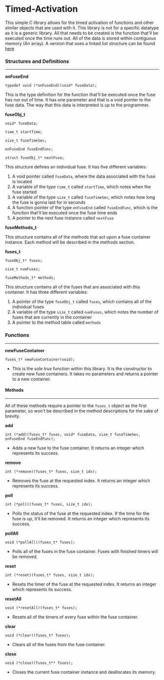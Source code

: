 # Timed-Activation

This simple C library allows for the timed activation of functions and other similar objects that are used with it. 
This library is not for a specific datatype as it is a generic library. All that needs to be created is the function 
that'll be executed once the time runs out. All of the data is stored within contiguous memory (An array). A version
that uses a linked list structure can be found [here](https://github.com/ManedManRicky/Timed-Activation-Linked-List)

### Structures and Definitions
---
**onFuseEnd**

` typedef void (*onFuseEnd)(void* fuseData); `

This is the type definition for the function that'll be executed once the fuse has run out of time. It has one 
parameter and that is a void pointer to the fuse data. The way that this data is interpreted is up to the programmer.

**fuseObj_t**

`void* fuseData;`

`time_t startTime;`

`size_t fuseTimeSec;`

`onFuseEnd fuseEndFunc;`

`struct fuseObj_t* nextFuse;`

This structure defines an individual fuse. It has five different variables:
1. A void pointer called `fuseData`, where the data associated with the fuse is located
2. A variable of the type `time_t` called `startTime`, which notes when the fuse started
3. A variable of the type `size_t` called `fuseTimeSec`, which notes how long the fuse is gonna last for in seconds
4. A function pointer of the type `onFuseEnd` called `fuseEndFunc`, which is the function that'll be executed once the fuse time ends 
5. A pointer to the next fuse instance called `nextFuse`

**fuseMethods_t**

This structure contains all of the methods that act upon a fuse container instance. Each method will be described 
in the methods section.

**fuses_t**

`fuseObj_t* fuses;`

`size_t numFuses;`

`fuseMethods_t* methods;`

This structure contains all of the fuses that are associated with this container. It has three different variables: 
1. A pointer of the type `fuseObj_t` called `fuses`, which contains all of the individual fuses
2. A variable of the type `size_t` called `numFuses`, which notes the number of fuses that are currently in the container
3. A pointer to the method table called `methods`

### Functions
----
**newFuseContainer**

` fuses_t* newFuseContainer(void); `
- This is the sole *true* function within this library. It is the constructor to create new fuse containers. It takes no 
parameters and returns a pointer to a new container.

#### Methods
----
All of these methods require a pointer to the `fuses_t` object as the first parameter, so won't be described in the 
method descriptions for the sake of brevity.

**add**

`int (*add)(fuses_t* fuses, void* fuseData, size_t fuseTimeSec, onFuseEnd fuseEndFunc);`
- Adds a new fuse to the fuse container. It returns an integer which represents its success.

**remove**

`int (*remove)(fuses_t* fuses, size_t idx);`
- Removes the fuse at the requested index. It returns an integer which represents its success.

**poll**

`int (*poll)(fuses_t* fuses, size_t idx);`
- Polls the status of the fuse at the requested index. If the time for the fuse is up, it'll be removed. It returns an 
integer which represents its success.

**pollAll**

`void (*pollAll)(fuses_t* fuses);`
- Polls all of the fuses in the fuse container. Fuses with finished timers will be removed.

**reset**

`int (*reset)(fuses_t* fuses, size_t idx);`
- Resets the timer of the fuse at the requested index. It returns an integer which represents its success.

**resetAll**

`void (*resetAll)(fuses_t* fuses);`
- Resets all of the timers of every fuse within the fuse container.

**clear**

`void (*clear)(fuses_t* fuses);`
- Clears all of the fuses from the fuse container.

**close**

`void (*close)(fuses_t** fuses);`
- Closes the current fuse container instance and deallocates its memory.
